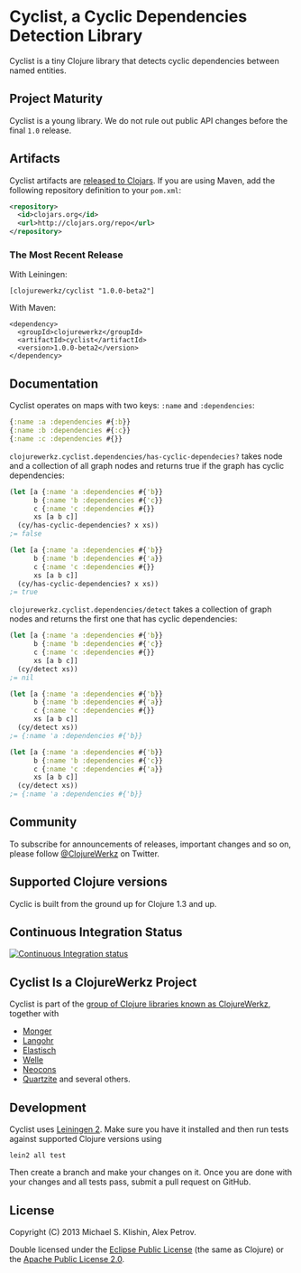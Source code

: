 # Cyclist, a Cyclic Dependencies Detection Library

Cyclist is a tiny Clojure library that detects cyclic dependencies between named
entities.


## Project Maturity

Cyclist is a young library. We do not rule out public API changes before
the final `1.0` release.



## Artifacts

Cyclist artifacts are [released to Clojars](https://clojars.org/clojurewerkz/cyclist). If you are using Maven, add the following repository
definition to your `pom.xml`:

``` xml
<repository>
  <id>clojars.org</id>
  <url>http://clojars.org/repo</url>
</repository>
```

### The Most Recent Release

With Leiningen:

    [clojurewerkz/cyclist "1.0.0-beta2"]


With Maven:

    <dependency>
      <groupId>clojurewerkz</groupId>
      <artifactId>cyclist</artifactId>
      <version>1.0.0-beta2</version>
    </dependency>



## Documentation

Cyclist operates on maps with two keys: `:name` and `:dependencies`:

``` clojure
{:name :a :dependencies #{:b}}
{:name :b :dependencies #{:c}}
{:name :c :dependencies #{}}
```

`clojurewerkz.cyclist.dependencies/has-cyclic-dependecies?` takes node and
a collection of all graph nodes and returns true if the graph has cyclic
dependencies:

``` clojure
(let [a {:name 'a :dependencies #{'b}}
      b {:name 'b :dependencies #{'c}}
      c {:name 'c :dependencies #{}}
      xs [a b c]]
  (cy/has-cyclic-dependencies? x xs))
;= false

(let [a {:name 'a :dependencies #{'b}}
      b {:name 'b :dependencies #{'a}}
      c {:name 'c :dependencies #{}}
      xs [a b c]]
  (cy/has-cyclic-dependencies? x xs))
;= true
```

`clojurewerkz.cyclist.dependencies/detect` takes a collection of graph nodes
and returns the first one that has cyclic dependencies:

``` clojure
(let [a {:name 'a :dependencies #{'b}}
      b {:name 'b :dependencies #{'c}}
      c {:name 'c :dependencies #{}}
      xs [a b c]]
  (cy/detect xs))
;= nil

(let [a {:name 'a :dependencies #{'b}}
      b {:name 'b :dependencies #{'a}}
      c {:name 'c :dependencies #{}}
      xs [a b c]]
  (cy/detect xs))
;= {:name 'a :dependencies #{'b}}

(let [a {:name 'a :dependencies #{'b}}
      b {:name 'b :dependencies #{'c}}
      c {:name 'c :dependencies #{'a}}
      xs [a b c]]
  (cy/detect xs))
;= {:name 'a :dependencies #{'b}}
```


## Community

To subscribe for announcements of releases, important changes and so on, please follow [@ClojureWerkz](https://twitter.com/#!/clojurewerkz) on Twitter.



## Supported Clojure versions

Cyclic is built from the ground up for Clojure 1.3 and up.


## Continuous Integration Status

[![Continuous Integration status](https://secure.travis-ci.org/clojurewerkz/cyclist.png)](http://travis-ci.org/clojurewerkz/cyclist)



## Cyclist Is a ClojureWerkz Project

Cyclist is part of the [group of Clojure libraries known as ClojureWerkz](http://clojurewerkz.org), together with
 * [Monger](http://clojuremongodb.info)
 * [Langohr](https://github.com/michaelklishin/langohr)
 * [Elastisch](https://github.com/clojurewerkz/elastisch)
 * [Welle](http://clojureriak.info)
 * [Neocons](http://clojureneo4j.info)
 * [Quartzite](https://github.com/michaelklishin/quartzite) and several others.


## Development

Cyclist uses [Leiningen
2](https://github.com/technomancy/leiningen/blob/master/doc/TUTORIAL.md). Make
sure you have it installed and then run tests against supported
Clojure versions using

    lein2 all test

Then create a branch and make your changes on it. Once you are done
with your changes and all tests pass, submit a pull request on GitHub.



## License

Copyright (C) 2013 Michael S. Klishin, Alex Petrov.

Double licensed under the [Eclipse Public License](http://www.eclipse.org/legal/epl-v10.html) (the same as Clojure) or
the [Apache Public License 2.0](http://www.apache.org/licenses/LICENSE-2.0.html).
